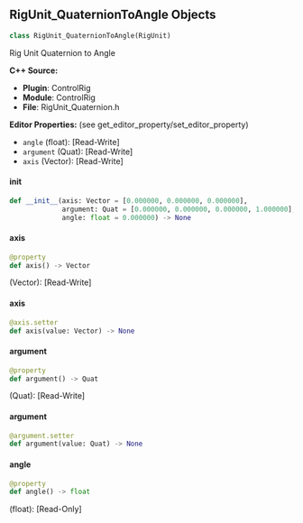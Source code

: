 ## RigUnit_QuaternionToAngle Objects

```python
class RigUnit_QuaternionToAngle(RigUnit)
```

Rig Unit Quaternion to Angle

**C++ Source:**

- **Plugin**: ControlRig
- **Module**: ControlRig
- **File**: RigUnit_Quaternion.h

**Editor Properties:** (see get_editor_property/set_editor_property)

- ``angle`` (float):  [Read-Write]
- ``argument`` (Quat):  [Read-Write]
- ``axis`` (Vector):  [Read-Write]

<a id="unreal.RigUnit_QuaternionToAngle.__init__"></a>

#### __init__

```python
def __init__(axis: Vector = [0.000000, 0.000000, 0.000000],
             argument: Quat = [0.000000, 0.000000, 0.000000, 1.000000],
             angle: float = 0.000000) -> None
```

<a id="unreal.RigUnit_QuaternionToAngle.axis"></a>

#### axis

```python
@property
def axis() -> Vector
```

(Vector):  [Read-Write]

<a id="unreal.RigUnit_QuaternionToAngle.axis"></a>

#### axis

```python
@axis.setter
def axis(value: Vector) -> None
```

<a id="unreal.RigUnit_QuaternionToAngle.argument"></a>

#### argument

```python
@property
def argument() -> Quat
```

(Quat):  [Read-Write]

<a id="unreal.RigUnit_QuaternionToAngle.argument"></a>

#### argument

```python
@argument.setter
def argument(value: Quat) -> None
```

<a id="unreal.RigUnit_QuaternionToAngle.angle"></a>

#### angle

```python
@property
def angle() -> float
```

(float):  [Read-Only]

<a id="unreal.RigUnit_BinaryTransformOp"></a>